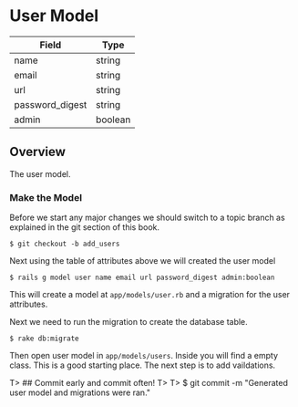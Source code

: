 # User Model

|Field  			| Type     |
|-------------------|----------|
| name  			| string   |
| email 			| string   |
| url               | string   |
| password_digest	| string   |
| admin 			| boolean  |

## Overview
The user model.

### Make the Model
Before we start any major changes we should switch to a topic branch as explained in the git section of this book.

	$ git checkout -b add_users

Next using the table of attributes above we will created the user model

	$ rails g model user name email url password_digest admin:boolean

This will create a model at `app/models/user.rb` and a migration for the user attributes.

Next we need to run the migration to create the database table.

	$ rake db:migrate
Then open user model in `app/models/users`. Inside you will find a empty class. This is a good starting place. The next step is to add vaildations.

T> ## Commit early and commit often!
T>
T>	$ git commit -m "Generated user model and migrations were ran."